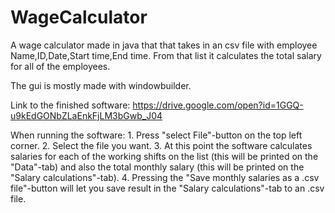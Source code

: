 # WageCalculator

A wage calculator made in java that that takes in an csv file with employee Name,ID,Date,Start time,End time.
From that list it calculates the total salary for all of the employees.

The gui is mostly made with windowbuilder.

Link to the finished software: https://drive.google.com/open?id=1GGQ-u9kEdGONbZLaEnkFjLM3bGwb_J04

When running the software:
    1. Press "select File"-button on the top left corner.
    2. Select the file you want.
    3. At this point the software calculates salaries for each of the working shifts on the list (this will be printed on the "Data"-tab) and also the total monthly salary (this will be printed on the "Salary calculations"-tab).
    4. Pressing the "Save monthly salaries as a .csv file"-button will let you save result in the "Salary calculations"-tab to an .csv file.
